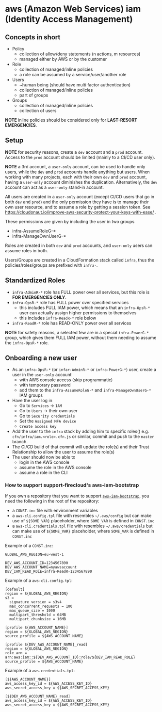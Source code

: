 # aws (Amazon Web Services) iam (Identity Access Management)

## Concepts in short

* Policy
  * collection of allow/deny statements (n actions, m resources)
  * managed either by AWS or by the customer
* Role
  * collection of managed/inline policies
  * a role can be assumed by a service/user/another role
* Users
  * ~human being (should have multi factor authentication)
  * collection of managed/inline policies
  * part of groups
* Groups
  * collection of managed/inline policies
  * collection of users

**NOTE** inline policies should be considered only for **LAST-RESORT EMERGENCIES**.


## Setup

**NOTE** for security reasons, create a `dev` account and a `prod` account.
Access to the `prod` account should be limited (mainly to a CI/CD user only).

**NOTE** a 3rd account, a `user-only` account, can be used to handle only users,
while the `dev` and `prod` accounts handle anything but users.
When working with many projects, each with their own `dev` and `prod` account,
having a `user-only` account diminishes the duplication. Alternatively, the `dev` account
can act as a `user-only` stand-in account.

All users are created in a `user-only` account (except CI/CD users that go in both `dev` and `prod`)
and the only permission they have is to manage their own user resource,
and to assume a role by getting a session token.
See https://cloudonaut.io/improve-aws-security-protect-your-keys-with-ease/ .

These permissions are given by including the user in two groups

* infra-AssumeRoleG-*
* infra-ManageOwnUserG-*

Roles are created in both `dev` and `prod` accounts, and `user-only` users can assume roles in both.

Users/Groups are created in a CloudFormation stack called `infra`,
thus the policies/roles/groups are prefixed with `infra-`.


## Standardized Roles

* `infra-AdminR-*` role has FULL power over all services, but this role is **FOR EMERGENCIES ONLY**.
* `infra-OpsR-*` role has FULL power over specified services
  * this includes FULL IAM power, which means that an `infra-OpsR-*` user
    can actually assign higher permissions to themselves
  * this includes `infra-ReadR-*` role below
* `infra-ReadR-*` role has READ-ONLY power over all services

**NOTE** for safety reasons, a selected few are in a special `infra-PowerG-*` group,
which gives them FULL IAM power, without them needing to assume the `infra-OpsR-*` role.


## Onboarding a new user

* As an `infra-OpsR-*` (or `infar-AdminR-*` or `infra-PowerG-*`) user, create a user in the `user-only` account
  * with AWS console access (skip programmatic)
  * with temporary password
  * add them to the `infra-AssumeRoleG-*` and `infra-ManageOwnUserG-*` IAM groups
* Have the user log in
  * Go to `Services` -> `IAM`
  * Go to `Users` -> their own user
  * Go to `Security credentials`
  * Set the `Assigned MFA device`
  * `Create access key`
* Add the user to the `infra` stack by adding him to specific roles() e.g. `cfn/infra/iam.<role>.cfn.js` or similar,
  commit and push to the `master` branch.
* The CI/CD build of that commit will update the role(s) and their Trust Relationship
  to allow the user to assume the role(s)
* The user should now be able to
  * login in the AWS console
  * assume the role in the AWS console
  * assume a role in the CLI


### How to support support-firecloud's aws-iam-bootstrap

If you own a repository that you want to support [`aws-iam-bootstrap`](../bin/aws-iam-bootstrap),
you need the following in the root of the repository:

* a `CONST.inc` file with environment variables
* a `aws-cli.config.tpl` file with resembles `~/.aws/config`
  but can make use of `${SOME_VAR}` placeholder,
  where `SOME_VAR` is defined in `CONST.inc`
* a `aws-cli.credentials.tpl` file with resembles `~/.aws/credentials`
  but can make use of `${SOME_VAR}` placeholder,
  where `SOME_VAR` is defined in `CONST.inc`


Example of a `CONST.inc`:

```
GLOBAL_AWS_REGION=eu-west-1

DEV_AWS_ACCOUNT_ID=1234567890
DEV_AWS_ACCOUNT_NAME=myawsaccount
DEV_IAM_READ_ROLE=infra-ReadR-1234567890
```

Example of a `aws-cli.config.tpl`:

```
[default]
region = ${GLOBAL_AWS_REGION}
s3 =
  signature_version = s3v4
  max_concurrent_requests = 100
  max_queue_size = 1000
  multipart_threshold = 64MB
  multipart_chunksize = 16MB

[profile ${AWS_ACCOUNT_NAME}]
region = ${GLOBAL_AWS_REGION}
source_profile = ${AWS_ACCOUNT_NAME}

[profile ${DEV_AWS_ACCOUNT_NAME}_read]
region = ${GLOBAL_AWS_REGION}
role_arn = arn:aws:iam::${DEV_AWS_ACCOUNT_ID}:role/${DEV_IAM_READ_ROLE}
source_profile = ${AWS_ACCOUNT_NAME}
```

Example of a `aws.credentials.tpl`:

```
[${AWS_ACCOUNT_NAME}]
aws_access_key_id = ${AWS_ACCESS_KEY_ID}
aws_secret_access_key = ${AWS_SECRET_ACCESS_KEY}

[${DEV_AWS_ACCOUNT_NAME}_read]
aws_access_key_id = ${AWS_ACCESS_KEY_ID}
aws_secret_access_key = ${AWS_SECRET_ACCESS_KEY}
```
